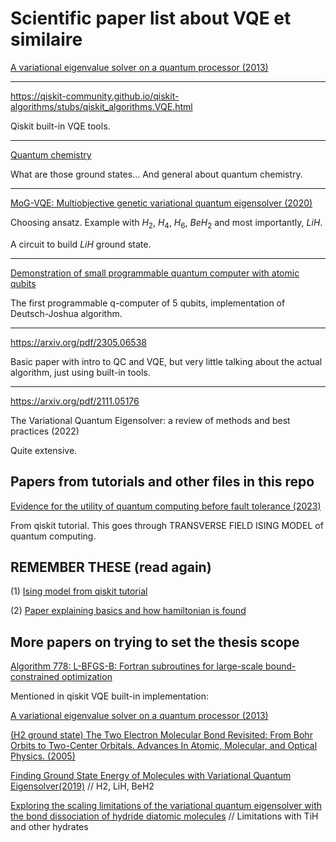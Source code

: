 # Scientific paper list about VQE et similaire

[A variational eigenvalue solver on a quantum processor (2013)](https://arxiv.org/pdf/1304.3061)

---

https://qiskit-community.github.io/qiskit-algorithms/stubs/qiskit_algorithms.VQE.html

Qiskit built-in VQE tools.

---

[Quantum chemistry](https://chemistry.com.pk/books/quantum-chemistry-2e-mcquarrie/)

What are those ground states... And general about quantum chemistry.

---

[MoG-VQE: Multiobjective genetic variational quantum eigensolver (2020)](https://arxiv.org/pdf/2007.04424)

Choosing ansatz. Example with $H_2$, $H_4$, $H_6$, $BeH_2$ and most importantly, $LiH$.

A circuit to build $LiH$ ground state.

---

[Demonstration of small programmable quantum computer with atomic qubits](https://arxiv.org/pdf/1603.04512)

The first programmable q-computer of 5 qubits, implementation of Deutsch-Joshua algorithm.

---

https://arxiv.org/pdf/2305.06538

Basic paper with intro to QC and VQE, but very little talking about the actual algorithm, just using built-in tools.

---

https://arxiv.org/pdf/2111.05176

The Variational Quantum Eigensolver: a review of methods and
best practices (2022)

Quite extensive.

## Papers from tutorials and other files in this repo

[Evidence for the utility of quantum computing before fault tolerance (2023)](https://www.nature.com/articles/s41586-023-06096-3)

From qiskit tutorial. This goes through TRANSVERSE FIELD ISING MODEL of quantum computing.

## REMEMBER THESE (read again)

(1)
[Ising model from qiskit tutorial](https://www.nature.com/articles/s41586-023-06096-3)

(2)
[Paper explaining basics and how hamiltonian is found](https://arxiv.org/pdf/2305.06538)


## More papers on trying to set the thesis scope

[Algorithm 778: L-BFGS-B: Fortran subroutines for large-scale bound-constrained optimization](https://dl.acm.org/doi/10.1145/279232.279236)

Mentioned in qiskit VQE built-in implementation:

[A variational eigenvalue solver on a quantum processor (2013)](https://arxiv.org/abs/1304.3061)

[(H2 ground state) The Two Electron Molecular Bond Revisited: From Bohr Orbits to Two-Center Orbitals. Advances In Atomic, Molecular, and Optical Physics. (2005) ](https://www.researchgate.net/figure/Ground-state-ER-of-H2-molecule-calculated-by-the-self-consistent-Hartree-Fock-method_fig10_222707765)

[Finding Ground State Energy of Molecules with Variational Quantum Eigensolver(2019)](https://cs269q.stanford.edu/projects2019/KangLeeVQE_Y.pdf) // H2, LiH, BeH2

[Exploring the scaling limitations of the variational quantum eigensolver with the bond dissociation of hydride diatomic molecules](https://onlinelibrary.wiley.com/doi/10.1002/qua.27097) // Limitations with TiH and other hydrates